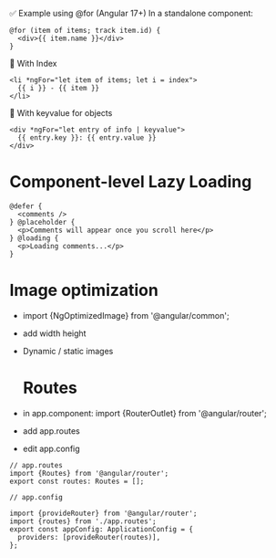✅ Example using @for (Angular 17+)
In a standalone component:
```
@for (item of items; track item.id) {
  <div>{{ item.name }}</div>
}
```

🔄 With Index
```
<li *ngFor="let item of items; let i = index">
  {{ i }} - {{ item }}
</li>
```
🔄 With keyvalue for objects
```
<div *ngFor="let entry of info | keyvalue">
  {{ entry.key }}: {{ entry.value }}
</div>
```

# Component-level Lazy Loading
```
@defer {
  <comments />
} @placeholder {
  <p>Comments will appear once you scroll here</p>
} @loading {
  <p>Loading comments...</p>
}
```

# Image optimization 
- import {NgOptimizedImage} from '@angular/common';
- add width height
- Dynamic / static images

  # Routes
- in app.component: import {RouterOutlet} from '@angular/router';
- add app.routes
- edit app.config

```
// app.routes
import {Routes} from '@angular/router';
export const routes: Routes = [];

// app.config

import {provideRouter} from '@angular/router';
import {routes} from './app.routes';
export const appConfig: ApplicationConfig = {
  providers: [provideRouter(routes)],
};
```
